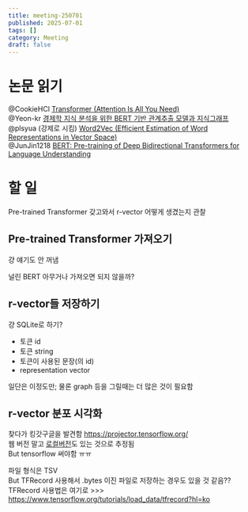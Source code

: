 ```yaml
---
title: meeting-250701
published: 2025-07-01
tags: []
category: Meeting
draft: false
---
```


# 논문 읽기

@CookieHCl [Transformer (Attention Is All You Need)](https://arxiv.org/abs/1706.03762)  
@Yeon-kr [경제학 지식 분석을 위한 BERT 기반 관계추출 모델과 지식그래프](https://www.kci.go.kr/kciportal/ci/sereArticleSearch/ciSereArtiView.kci?sereArticleSearchBean.artiId=ART002918452)  
@plsyua (강제로 시킴) [Word2Vec (Efficient Estimation of Word Representations in Vector Space)](https://arxiv.org/abs/1301.3781)  
@JunJin1218 [BERT: Pre-training of Deep Bidirectional Transformers for Language Understanding](https://arxiv.org/abs/1810.04805)

# 할 일

Pre-trained Transformer 갖고와서 r-vector 어떻게 생겼는지 관찰

## Pre-trained Transformer 가져오기

걍 얘기도 안 꺼냄

널린 BERT 아무거나 가져오면 되지 않을까?

## r-vector들 저장하기

걍 SQLite로 하기?

- 토큰 id
- 토큰 string
- 토큰이 사용된 문장(의 id)
- representation vector

일단은 이정도만; 물론 graph 등을 그릴때는 더 많은 것이 필요함

## r-vector 분포 시각화

찾다가 킹갓구글을 발견함 <https://projector.tensorflow.org/>  
웹 버전 말고 [로컬버전](https://www.tensorflow.org/tensorboard/tensorboard_projector_plugin?hl=ko)도 있는 것으로 추정됨  
But tensorflow 써야함 ㅠㅠ

파일 형식은 TSV  
But TFRecord 사용해서 .bytes 이진 파일로 저장하는 경우도 있을 것 같음??  
TFRecord 사용법은 여기로 >>> <https://www.tensorflow.org/tutorials/load_data/tfrecord?hl=ko>
